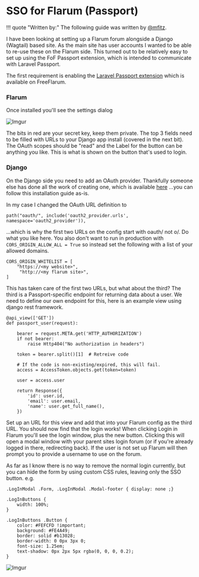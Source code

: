 # SSO for Flarum (Passport)

!!! quote "Written by:"
    The following guide was written by [@mfitz](https://discuss.flarum.org/d/23687-django-single-sign-on-sso-using-fof-passport).

I have been looking at setting up a Flarum forum alongside a Django (Wagtail) based site. As the main site has user accounts I wanted to be able to re-use these on the Flarum side.  This turned out to be relatively easy to set up using the FoF Passport extension, which is intended to communicate with Laravel Passport.

The first requirement is enabling the [Laravel Passport extension](https://discuss.flarum.org/d/5203-fof-passport-the-laravel-passport-oauth-extension) which is available on FreeFlarum.

### Flarum

Once installed you'll see the settings dialog

![Imgur](https://i.imgur.com/HXMX9zd.png)

The bits in red are your secret key, keep them private. The top 3 fields need to be filled with URLs to your Django app install (covered in the next bit). The OAuth scopes should be "read" and the Label for the button can be anything you like. This is what is shown on the button that's used to login.

### Django

On the Django side you need to add an OAuth provider. Thankfully someone else has done all the work of creating one, which is available [here](https://django-oauth-toolkit.readthedocs.io/en/latest/tutorial/tutorial_01.html#create-an-oauth2-client-application) ...you can follow this installation guide as-is.

In my case I changed the OAuth URL definition to

    path("oauth/", include('oauth2_provider.urls', namespace='oauth2_provider')),

...which is why the first two URLs on the config start with oauth/ not o/. Do what you like here. You also don't want to run in production with `CORS_ORIGIN_ALLOW_ALL = True` so instead set the following with a list of your allowed domains.

    CORS_ORIGIN_WHITELIST = [                                                                                                   
        "https://<my website>",
         "http://<my flarum site>",
    ]                                                                                                                             

This has taken care of the first two URLs, but what about the third? The third is a Passport-specific endpoint for returning data about a user. We need to define our own endpoint for this, here is an example view using django rest framework.

    @api_view(['GET'])
    def passport_user(request):

        bearer = request.META.get('HTTP_AUTHORIZATION')
        if not bearer:
            raise Http404("No authorization in headers")

        token = bearer.split()[1]  # Retreive code

        # If the code is non-existing/expired, this will fail.
        access = AccessToken.objects.get(token=token)

        user = access.user

        return Response({
            'id': user.id,
            'email': user.email,
            'name': user.get_full_name(),
        })

Set up an URL for this view and add that into your Flarum config as the third URL. You should now find that the login works! When clicking Login in Flarum you'll see the login window, plus the new button. Clicking this will open a modal window with your parent sites login forum (or if you're already logged in there, redirecting back). If the user is not set up Flarum will then prompt you to provide a username to use on the forum.

As far as I know there is no way to remove the normal login currently, but you can hide the form by using custom CSS rules, leaving only the SSO button. e.g.


    .LogInModal .Form, .LogInModal .Modal-footer { display: none ;}

    .LogInButtons {
        width: 100%;
    }

    .LogInButtons .Button {
        color: #FEFCFD !important;
        background: #FE4A49;
        border: solid #b13028;
        border-width: 0 0px 3px 0;
        font-size: 1.25em;
        text-shadow: 0px 2px 5px rgba(0, 0, 0, 0.2);
    }

![Imgur](https://i.imgur.com/IEfBtlx.png)
